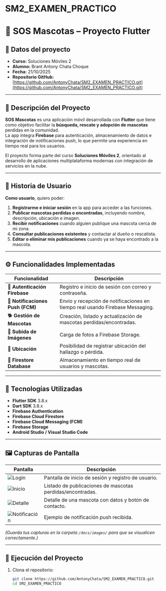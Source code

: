 # SM2_EXAMEN_PRACTICO

# 🐾 SOS Mascotas – Proyecto Flutter

## 📘 Datos del proyecto
- **Curso:** Soluciones Móviles 2  
- **Alumno:** Brant Antony Chata Choque  
- **Fecha:** 21/10/2025  
- **Repositorio GitHub:** [https://github.com/AntonyChata/SM2_EXAMEN_PRACTICO.git](https://github.com/AntonyChata/SM2_EXAMEN_PRACTICO.git)

---

## 📱 Descripción del Proyecto

**SOS Mascotas** es una aplicación móvil desarrollada con **Flutter** que tiene como objetivo facilitar la **búsqueda, rescate y adopción de mascotas** perdidas en la comunidad.  
La app integra **Firebase** para autenticación, almacenamiento de datos e integración de notificaciones push, lo que permite una experiencia en tiempo real para los usuarios.

El proyecto forma parte del curso **Soluciones Móviles 2**, orientado al desarrollo de aplicaciones multiplataforma modernas con integración de servicios en la nube.

---

## 🧩 Historia de Usuario

**Como usuario**, quiero poder:
1. **Registrarme e iniciar sesión** en la app para acceder a las funciones.  
2. **Publicar mascotas perdidas o encontradas**, incluyendo nombre, descripción, ubicación e imagen.  
3. **Recibir notificaciones** cuando alguien publique una mascota cerca de mi zona.  
4. **Consultar publicaciones existentes** y contactar al dueño o rescatista.  
5. **Editar o eliminar mis publicaciones** cuando ya se haya encontrado a la mascota.

---

## ⚙️ Funcionalidades Implementadas

| Funcionalidad | Descripción |
|----------------|-------------|
| 🔐 **Autenticación Firebase** | Registro e inicio de sesión con correo y contraseña. |
| 📲 **Notificaciones Push (FCM)** | Envío y recepción de notificaciones en tiempo real usando Firebase Messaging. |
| 🐕 **Gestión de Mascotas** | Creación, listado y actualización de mascotas perdidas/encontradas. |
| 📸 **Subida de Imágenes** | Carga de fotos a Firebase Storage. |
| 📍 **Ubicación** | Posibilidad de registrar ubicación del hallazgo o pérdida. |
| 💾 **Firestore Database** | Almacenamiento en tiempo real de usuarios y mascotas. |

---

## 🧠 Tecnologías Utilizadas
- **Flutter SDK** 3.8.x  
- **Dart SDK** 3.8.x  
- **Firebase Authentication**  
- **Firebase Cloud Firestore**  
- **Firebase Cloud Messaging (FCM)**  
- **Firebase Storage**  
- **Android Studio / Visual Studio Code**

---

## 🖼️ Capturas de Pantalla

| Pantalla | Descripción |
|-----------|--------------|
| ![Login](docs/images/login.png) | Pantalla de inicio de sesión y registro de usuario. |
| ![Inicio](docs/images/home.png) | Listado de publicaciones de mascotas perdidas/encontradas. |
| ![Detalle](docs/images/detail.png) | Detalle de una mascota con datos y botón de contacto. |
| ![Notificación](docs/images/notification.png) | Ejemplo de notificación push recibida. |

*(Guarda tus capturas en la carpeta `/docs/images/` para que se visualicen correctamente.)*

---

## 🚀 Ejecución del Proyecto

1. Clona el repositorio:
   ```bash
   git clone https://github.com/AntonyChata/SM2_EXAMEN_PRACTICO.git
   cd SM2_EXAMEN_PRACTICO
